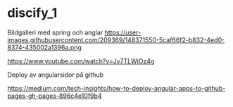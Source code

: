 # discify_1

Bildgalleri med spring och anglar
https://user-images.githubusercontent.com/209369/148371550-5caf66f2-b832-4ed0-8374-435002a1396a.png

 https://www.youtube.com/watch?v=Jv7TLWjOz4g
 
 
 Deploy av angularsidor på github
 
 https://medium.com/tech-insights/how-to-deploy-angular-apps-to-github-pages-gh-pages-896c4e10f9b4